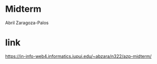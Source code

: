 # Midterm

Abril Zaragoza-Palos

# link

https://in-info-web4.informatics.iupui.edu/~abzara/n322/azp-midterm/

